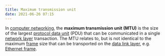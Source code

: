 ```yaml
---
title: Maximum transmission unit
date: 2021-06-26 07:15
---
```


In [computer networking](2021-06-10--05-40-21Z--computer_network.md), the
**maximum transmission unit (MTU)** is the size of the largest 
[protocol data unit](2021-06-25--06-00-29Z--protocol_data_unit.md) (PDU) that
can be communicated in a single [network layer](2020-10-10--18-44-39Z--layer_3.md)
transaction. The MTU relates to, but is not identical to the maximum 
[frame](2020-10-09--14-43-56Z--frame.md) size that can be transported on the 
[data link layer](2020-10-10--18-43-20Z--layer_2.md), e.g. [Ethernet frame](2021-06-26--07-20-17Z--ethernet_frame.md). 	
